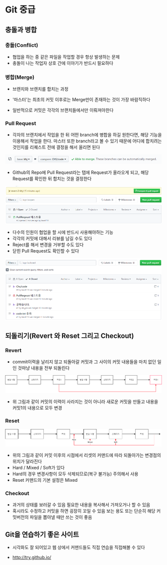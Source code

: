 # Git 중급

## 충돌과 병합

### 충돌(Conflict)

- 협업을 하는 중 같은 파일을 작업할 경우 항상 발생하는 문제
- 충돌이 나는 작업자 상호 간에 이야기가 반드시 필요하다

### 병합(Merge)

- 브랜치와 브랜치를 합치는 과정

- '마스터'는 최초의 커밋 이후로는 Merge만이 존재하는 것이 가장 바람직하다
- 일반적으로 커밋은 각각의 브랜치들에서만 이뤄져야한다

### Pull Request

- 각자의 브랜치에서 작업을 한 뒤 어떤 branch에 병합을 하길 원한다면, 해당 기능을 이용해서 작업을 한다. 마스터 또한 branch라고 볼 수 있기 때문에 어디에 합치려는 것인지를 리퀘스트 전에 결정을 해서 올리면 된다

![image-20191217164043437](01_Git기초.assets/image-20191217164043437.png)

- Github의 Repo에 Pull Request라는 탭에 Request가 올라오게 되고, 해당 Request를 확인한 뒤 합치는 것을 결정한다

![image-20191217162936443](01_Git기초.assets/image-20191217162936443.png)

- 다수의 인원이 협업을 할 시에 반드시 사용해야하는 기능
- 각각의 커밋에 대해서 리뷰를 남길 수도 있다
- Reject를 해서 변경을 거부할 수도 있다
- 닫힌 Pull Request도 확인할 수 있다

![image-20191217164213237](01_Git기초.assets/image-20191217164213237.png)

## 되돌리기(Revert 와 Reset 그리고 Checkout)

### Revert

- commit이력을 날리지 않고 되돌아갈 커밋과 그 사이의 커밋 내용들을 마치 없던 일인 것마냥 내용을 전부 되돌린다

![Untitled Diagram(1)](01_Git기초.assets/UntitledDiagram(1).png)

- 위 그림과 같이 커밋의 이력이 사라지는 것이 아니라 새로운 커밋을 만들고 
  내용을 커밋1의 내용으로 모두 변경

### Reset

![Untitled Diagram](01_Git기초.assets/UntitledDiagram.png)

- 위의 그림과 같이 커밋 이후의 시점에서 리셋의 커맨드에 따라 되돌아가는 변경점의 위치가 달라진다
- Hard / Mixed / Soft가 있다
- Hard의 경우 변경사항이 모두 삭제되므로(복구 불가능) 주의해서 사용
- Reset 커맨드의 기본 설정은 Mixed

### Checkout

- 과거의 상태를 보러갈 수 있음 필요한 내용을 복사해서 가져오거나 할 수 있음
- 혹시라도 수정하고 커밋을 하면 굉장히 꼬일 수 있음 보는 용도 또는 단순히 해당 커밋버전의 파일을 뽑아낼 때만 쓰는 것이 좋음

## Git을 연습하기 좋은 사이트

- 시각화도 잘 되어있고 웹 상에서 커맨드들도 직접 연습을 직접해볼 수 있다

- http://try.github.io/
